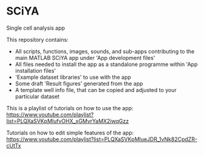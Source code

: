 # SCiYA
 Single cell analysis app

This repository contains:
- All scripts, functions, images, sounds, and sub-apps contributing to the main MATLAB SCiYA app under 'App development files'
- All files needed to install the app as a standalone programme within 'App installation files'
- 'Example dataset libraries' to use with the app
- Some draft 'Result figures' generated from the app
- A template well info file, that can be copied and adjusted to your particular dataset

This is a playlist of tutorials on how to use the app:
https://www.youtube.com/playlist?list=PLQXaSVKpMlufvOHX_xGMvrYaMX2iwqGzz

Tutorials on how to edit simple features of the app:
https://www.youtube.com/playlist?list=PLQXaSVKpMlueJDR_1vNk82CpdZR-cUtTx
